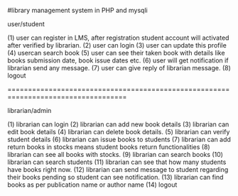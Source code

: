 #library management system in PHP and mysqli

user/student

(1) user can register in LMS, after registration student account will activated after verified by librarian.
(2) user can login
(3) user can update this profile
(4) usercan search book
(5) user can see their taken book with details like books submission date, book issue dates etc.
(6) user will get notification if librarian send any message.
(7) user can give reply of librarian message.
(8) logout

===================================================================================

librarian/admin

(1) librarian can login
(2) librarian can add new book details
(3) librarian can edit book details
(4) librarian can delete book details.
(5) librarian can verify student details
(6) librarian can issue books to students
(7) librarian can add return books in stocks means student books return functionalities
(8) librarian can see all books with stocks.
(9) librarian can search books
(10) librarian can search students
(11) librarian can see that how many students have books right now.
(12) librarian can send message to student regarding their books pending so student can see notification.
(13) librarian can find books as per publication name or author name
(14) logout
